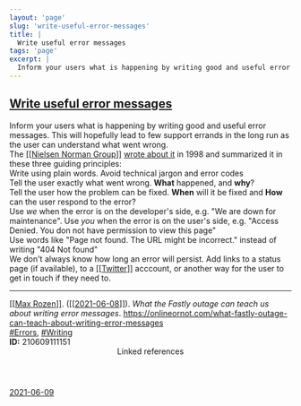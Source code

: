 ```yaml
---
layout: 'page'
slug: 'write-useful-error-messages'
title: |
  Write useful error messages
tags: 'page'
excerpt: |
  Inform your users what is happening by writing good and useful error messages. This will hopefully lead to few support errands in the long run as the user can understand what went wrong.
---
```


<h2 class="text-3xl font-semibold mb-4"><a class="rounded-sm focus:outline-none focus:ring-2 focus:ring-offset-2 dark:focus:ring-offset-gray-900 dark:focus:ring-pink-400 focus:ring-pink-700" href="/pages/write-useful-error-messages">Write useful error messages</a></h2>

<div class="space-y-3">
<div class="element-block ml-0"><div class="flex-1">Inform your users what is happening by writing good and useful error messages. This will hopefully lead to few support errands in the long run as the user can understand what went wrong.</div></div>

<div class="element-block ml-0"><div class="flex-1">The <a class="text-teal-700 dark:text-teal-400 rounded-sm group focus:outline-none focus:ring-2 focus:ring-offset-2 dark:focus:ring-offset-gray-900 dark:focus:ring-pink-400 focus:ring-pink-700" href="/pages/nielsen-norman-group"><span class="text-gray-300 dark:text-gray-500 group-hover:text-teal-900">[[</span>Nielsen Norman Group<span class="text-gray-300 dark:text-gray-500 group-hover:text-teal-900">]]</span></a> <a class="text-indigo-600 dark:text-indigo-400 rounded-sm focus:outline-none focus:ring-2 focus:ring-offset-2 dark:focus:ring-offset-gray-900 dark:focus:ring-pink-400 focus:ring-pink-700" href="https://www.nngroup.com/articles/improving-dreaded-404-error-message/" target="_blank" rel="noopener noreferrer">wrote about it</a> in 1998 and summarized it in these three guiding principles:</div></div>

<div class="element-block ml-4"><div class="flex-1">Write using plain words. Avoid technical jargon and error codes</div></div>

<div class="element-block ml-4"><div class="flex-1">Tell the user exactly what went wrong. <strong class="text-rose-600 dark:text-rose-400">What</strong> happened, and <strong class="text-rose-600 dark:text-rose-400">why</strong>?</div></div>

<div class="element-block ml-4"><div class="flex-1">Tell the user how the problem can be fixed. <strong class="text-rose-600 dark:text-rose-400">When</strong> will it be fixed and <strong class="text-rose-600 dark:text-rose-400">How</strong> can the user respond to the error?</div></div>



<div class="element-block ml-0"><div class="flex-1">Use <em>we</em> when the error is on the developer's side, e.g. "We are down for maintenance". Use <em>you</em> when the error is on the user's side, e.g. "Access Denied. You don not have permission to view this page"</div></div>

<div class="element-block ml-0"><div class="flex-1">Use words like "Page not found. The URL might be incorrect." instead of writing "404 Not found"</div></div>

<div class="element-block ml-0"><div class="flex-1">We don't always know how long an error will persist. Add links to a status page (if available), to a <a class="text-teal-700 dark:text-teal-400 rounded-sm group focus:outline-none focus:ring-2 focus:ring-offset-2 dark:focus:ring-offset-gray-900 dark:focus:ring-pink-400 focus:ring-pink-700" href="/pages/twitter"><span class="text-gray-300 dark:text-gray-500 group-hover:text-teal-900">[[</span>Twitter<span class="text-gray-300 dark:text-gray-500 group-hover:text-teal-900">]]</span></a> acccount, or another way for the user to get in touch if they need to.</div></div>

<hr class="border-gray-700 !my-5" />

<div class="element-block ml-0"><div class="flex-1"><a class="text-teal-700 dark:text-teal-400 rounded-sm group focus:outline-none focus:ring-2 focus:ring-offset-2 dark:focus:ring-offset-gray-900 dark:focus:ring-pink-400 focus:ring-pink-700" href="/pages/max-rozen"><span class="text-gray-300 dark:text-gray-500 group-hover:text-teal-900">[[</span>Max Rozen<span class="text-gray-300 dark:text-gray-500 group-hover:text-teal-900">]]</span></a>. (<a class="text-teal-700 dark:text-teal-400 rounded-sm group focus:outline-none focus:ring-2 focus:ring-offset-2 dark:focus:ring-offset-gray-900 dark:focus:ring-pink-400 focus:ring-pink-700" href="/journals/2021-06-08"><span class="text-gray-300 dark:text-gray-500 group-hover:text-teal-900">[[</span>2021-06-08<span class="text-gray-300 dark:text-gray-500 group-hover:text-teal-900">]]</span></a>). <em>What the Fastly outage can teach us about writing error messages</em>. <a class="text-indigo-600 dark:text-indigo-400 rounded-sm focus:outline-none focus:ring-2 focus:ring-offset-2 dark:focus:ring-offset-gray-900 dark:focus:ring-pink-400 focus:ring-pink-700" href="https://onlineornot.com/what-fastly-outage-can-teach-about-writing-error-messages" target="_blank" rel="noopener noreferrer">https://onlineornot.com/what-fastly-outage-can-teach-about-writing-error-messages</a></div></div>

<div class="element-block ml-0"><div class="flex-1"><a class="dark:text-gray-400 text-gray-500" href="/pages/errors">#Errors</a>, <a class="dark:text-gray-400 text-gray-500" href="/pages/writing">#Writing</a></div></div>

<div class="element-block ml-0"><div class="flex-1"><strong class="text-rose-600 dark:text-rose-400">ID:</strong> 210609111151</div></div>
</div>


<section class="mt-8 space-y-2">
<header class="text-gray-500 dark:text-gray-400">Linked references</header>
<a class="block bg-gray-100 dark:bg-gray-800 p-4 rounded text-teal-700 dark:text-teal-400 focus:outline-none focus:ring-2 focus:ring-offset-2 dark:focus:ring-offset-gray-900 focus:ring-teal-700 dark:focus:ring-teal-400 hover:ring-2 hover:ring-offset-2 dark:hover:ring-offset-gray-900 dark:hover:ring-teal-400 hover:ring-teal-700" href="/journals/2021-06-09">2021-06-09</a>
  </section>
